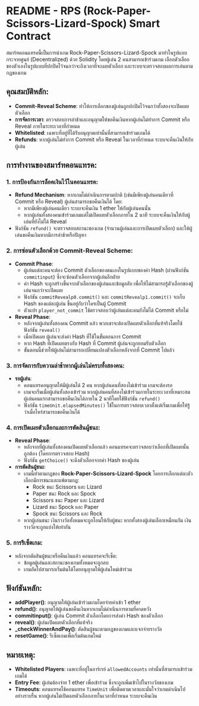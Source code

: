 # README - RPS (Rock-Paper-Scissors-Lizard-Spock) Smart Contract

สมาร์ทคอนแทรคนี้เป็นการนำเกม Rock-Paper-Scissors-Lizard-Spock มาทำในรูปแบบกระจายศูนย์ (Decentralized) ด้วย Solidity โดยผู้เล่น 2 คนสามารถเข้าร่วมเกม เลือกตัวเลือกของตัวเองในรูปแบบที่ปกปิดไว้จนกว่าจะถึงเวลาที่จะเผยตัวเลือก และระบบจะตรวจสอบผลการเล่นตามกฎของเกม

## คุณสมบัติหลัก:
- **Commit-Reveal Scheme**: ทำให้การเลือกของผู้เล่นถูกปกปิดไว้จนกว่าทั้งสองจะเปิดเผยตัวเลือก
- **การจัดการเวลา**: ตรวจสอบการล่าช้าและอนุญาตให้ขอคืนเงินหากผู้เล่นไม่ทำการ Commit หรือ Reveal ภายในระยะเวลาที่กำหนด
- **Whitelisted**: เฉพาะที่อยู่ที่ได้รับอนุญาตเท่านั้นที่สามารถเข้าร่วมเกมได้
- **Refunds**: หากผู้เล่นไม่ทำการ Commit หรือ Reveal ในเวลาที่กำหนด ระบบจะคืนเงินให้กับผู้เล่น

## การทำงานของสมาร์ทคอนแทรค:

### 1. การป้องกันการล็อคเงินไว้ในคอนแทรค:
- **Refund Mechanism**: หากเกมไม่ดำเนินการตามปกติ (เช่นมีเพียงผู้เล่นคนเดียวที่ Commit หรือ Reveal) ผู้เล่นสามารถขอคืนเงินได้ โดย:
  - หากมีเพียงผู้เล่นคนเดียว ระบบจะคืนเงิน 1 ether ให้กับผู้เล่นคนนั้น
  - หากผู้เล่นทั้งสองคนเข้าร่วมเกมแต่ไม่เปิดเผยตัวเลือกภายใน 2 นาที ระบบจะคืนเงินให้กับผู้เล่นที่ยังไม่ได้ Reveal
- ฟังก์ชัน `refund()` จะตรวจสอบสถานะของเกม (จำนวนผู้เล่นและการเปิดเผยตัวเลือก) และให้ผู้เล่นขอคืนเงินหากมีการล่าช้าหรือปัญหา

### 2. การซ่อนตัวเลือกด้วย Commit-Reveal Scheme:
- **Commit Phase**:
  - ผู้เล่นแต่ละคนจะต้อง Commit ตัวเลือกของตนเองในรูปแบบของค่า Hash (ผ่านฟังก์ชัน `commitinput`) ซึ่งจะซ่อนตัวเลือกจากผู้เล่นอีกฝ่าย
  - ค่า Hash จะถูกสร้างขึ้นจากตัวเลือกของผู้เล่นและข้อมูลลับ เพื่อให้ไม่สามารถรู้ตัวเลือกของผู้เล่นจนกว่าจะเปิดเผย
  - ฟังก์ชัน `commitRevealp0.commit()` และ `commitRevealp1.commit()` จะเก็บ Hash ของแต่ละผู้เล่น ขึ้นอยู่กับว่าใครเป็นผู้ Commit
  - ตัวแปร `player_not_commit` ใช้ตรวจสอบว่าผู้เล่นแต่ละคนยังไม่ได้ Commit หรือไม่
- **Reveal Phase**:
  - หลังจากผู้เล่นทั้งสองคน Commit แล้ว พวกเขาจะต้องเปิดเผยตัวเลือกที่แท้จริงโดยใช้ฟังก์ชัน `reveal()`
  - เมื่อเปิดเผย ผู้เล่นจะส่งค่า Hash ที่ใช้ในขั้นตอนการ Commit
  - หาก Hash ที่เปิดเผยตรงกับ Hash ที่ Commit ผู้เล่นจะถูกยอมรับตัวเลือก
  - ขั้นตอนนี้ช่วยให้ผู้เล่นไม่สามารถเปลี่ยนแปลงตัวเลือกหลังจากที่ Commit ไปแล้ว

### 3. การจัดการกับความล่าช้าหากผู้เล่นไม่ครบทั้งสองคน:
- **รอผู้เล่น**: 
  - คอนแทรคอนุญาตให้มีผู้เล่นได้ 2 คน หากผู้เล่นคนที่สองไม่เข้าร่วม เกมจะต้องรอ
  - เกมจะเริ่มเมื่อผู้เล่นทั้งสองเข้าร่วม หากผู้เล่นคนที่สองไม่เข้าร่วมภายในระยะเวลาที่เหมาะสม ผู้เล่นคนแรกสามารถขอคืนเงินได้ภายใน 2 นาทีโดยใช้ฟังก์ชัน `refund()`
  - ฟังก์ชัน `timeUnit.elapsedMinutes()` ใช้ในการตรวจสอบเวลาตั้งแต่เริ่มเกมเพื่อให้รู้ว่าเมื่อไหร่สามารถขอคืนเงินได้

### 4. การเปิดเผยตัวเลือกและการตัดสินผู้ชนะ:
- **Reveal Phase**:
  - หลังจากที่ผู้เล่นทั้งสองคนเปิดเผยตัวเลือกแล้ว คอนแทรคจะตรวจสอบว่าเลือกที่เปิดเผยนั้นถูกต้อง (โดยการตรวจสอบ Hash)
  - ฟังก์ชัน `getChoice()` จะดึงตัวเลือกจากค่า Hash ของผู้เล่น
- **การตัดสินผู้ชนะ**:
  - เกมนี้ทำตามกฎของ **Rock-Paper-Scissors-Lizard-Spock** โดยการเลือกแต่ละตัวเลือกมีการชนะและแพ้ตามกฎ:
    - Rock ชนะ Scissors และ Lizard
    - Paper ชนะ Rock และ Spock
    - Scissors ชนะ Paper และ Lizard
    - Lizard ชนะ Spock และ Paper
    - Spock ชนะ Scissors และ Rock
  - หากผู้เล่นชนะ เงินรางวัลทั้งหมดจะถูกโอนให้กับผู้ชนะ หากทั้งสองผู้เล่นเลือกเหมือนกัน เงินรางวัลจะถูกแบ่งให้เท่ากัน

### 5. การรีเซ็ตเกม:
- หลังจากตัดสินผู้ชนะหรือคืนเงินแล้ว คอนแทรคจะรีเซ็ต:
  - ข้อมูลผู้เล่นและสถานะของเกมทั้งหมดจะถูกลบ
  - เกมถัดไปสามารถเริ่มต้นได้โดยอนุญาตให้ผู้เล่นใหม่เข้าร่วม

## ฟังก์ชันหลัก:
- **addPlayer()**: อนุญาตให้ผู้เล่นเข้าร่วมเกมโดยจ่ายค่าเข้า 1 ether
- **refund()**: อนุญาตให้ผู้เล่นขอคืนเงินหากเกมไม่ดำเนินการตามที่คาดหวัง
- **commitinput()**: ผู้เล่น Commit ตัวเลือกโดยการส่งค่า Hash ของตัวเลือก
- **reveal()**: ผู้เล่นเปิดเผยตัวเลือกที่แท้จริง
- **_checkWinnerAndPay()**: ตัดสินผู้ชนะตามกฎของเกมและแจกจ่ายรางวัล
- **resetGame()**: รีเซ็ตเกมเพื่อเริ่มต้นเกมใหม่

## หมายเหตุ:
- **Whitelisted Players**: เฉพาะที่อยู่ในอาร์เรย์ `allowedAccounts` เท่านั้นที่สามารถเข้าร่วมเกมได้
- **Entry Fee**: ผู้เล่นต้องจ่าย 1 ether เพื่อเข้าร่วม ซึ่งจะถูกเพิ่มเข้าไปในรางวัลของเกม
- **Timeouts**: คอนแทรคใช้คอนแทรค `TimeUnit` เพื่อติดตามเวลาและมั่นใจว่าเกมดำเนินไปอย่างราบรื่น หากผู้เล่นไม่เปิดเผยตัวเลือกภายในเวลาที่กำหนด ระบบจะคืนเงิน
